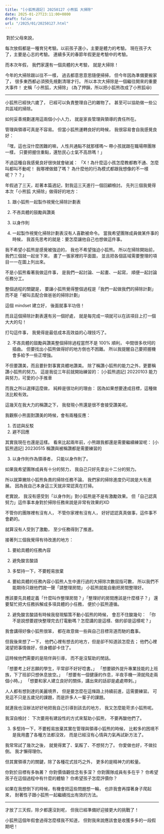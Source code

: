 ```yaml
---
title: "[小狐熊週記] 20250127 小熊狐 大掃除"
date: 2025-01-27T23:11:00+0800
draft: false
url: "/2025/01/20250127.html"
---
```


 對於父母來說，

每次放假都是一種育兒考驗。以前孩子還小，主要是體力的考驗。
現在孩子大了，主要是心志的考驗。
連續多天的春節年假更是考驗中的考驗。

而本次年假，
我們家還有一個具體的大考驗，
就是大掃除！

今年的大掃除跟以往不一樣，
過去都意思意思隨便掃掃，
但今年因為準備要搬家了，
很多東西都必須預先規劃清理才行。
所以本次大掃除是一個繼往開來的重要大事件！
史稱「小熊狐，大掃除」
(為了押韻，所以把小狐熊改成了小熊狐😆)

---

小狐熊已經快六歲了，
已經可以負責整理自己的雜物了。
甚至可以協助做一些公共區域的掃除。

如何妥善規劃運用這兩個小小人力，
就是家長管理與領導的責任所在。

管理與領導可真是不容易。
但當小狐熊運轉良好的時候，
我很容易會自我感覺良好：

「嘿，這也沒什麼困難的嘛，人性共通點不就那樣嗎～
帶小孩就跟在職場帶團隊一樣，
只要把握住重點，還愁民心士氣不高昂嗎！」

不過這種自我感覺良好很快就會破滅：
「X！為什麼這小孩怎麼教都教不通、怎麼叫都叫不動呢！
我哪裡做錯了嗎？
為什麼他的行為模式都跟我想像的不一樣呢？？？」

年假過了三天，趁著本篇週記，對我這三天進行一個回顧檢討。
先列三個我覺得本次「小熊狐 大掃除」做得好的地方：
1. 跟小狐熊一起製作視覺化掃除計劃表
2. 不吝具體的鼓勵與讚美
3. 以身作則

1. 一起製作視覺化掃除計劃表沒有人喜歡被命令。
當我希望團隊成員做某件事的時候，
我首先思考的就是：要怎麼讓他自己也想做這件事。

我不希望小狐熊是感覺被強迫的，
我也不希望強迫小狐熊。
所以在掃除開始前，
我們三個就一起坐下來，
畫了一張家裡的平面圖，
並且把各個區域需要整理的項目一一在圖上列出來。

不是小狐熊看著我做這件事，
是我們一起討論、一起畫、一起寫，
順便一起討論任務分工。

整個過程的關鍵是，
要讓小狐熊覺得整個過程是「我們一起做我們的掃除計劃」
而不是「被叫去配合做爸爸的掃除計劃」

這個 mindset 建立好，
後面就事半功倍！

而且這個掃除計劃表還有另一個好處，
就是每完成一項就可以在該項目上打一個大大的勾！

打勾這件事，
我覺得是最低成本高效益的心理技巧了。

2. 不吝具體的鼓勵與讚美整個掃除過程當然不是 100% 順利，
中間很多坎坷的插曲。
但要找出小狐熊做得好的地方倒也不困難。
所以我提醒自己要把握機會多給予一些正增強。

不但要讚美，而且要針對事實具體地讚美。
除了稱讚小狐熊的能力之外，更要稱讚小狐熊的努力。
這是我從三年前就開始練習的：
[小狐熊週記] 20220103 能力與努力，可愛的小手推車

而我之所以選擇這麼做，
純粹是很功利的理由：
因為如果想要達成目標，這種做法比較有效。

這幾天在我大力的稱讚之下，
我發現小熊還是很不會接受讚美呢。

我觀察小熊面對讚美的時候，會有兩種反應：
1. 否認與反駁
2. 避不回應

其實我現在也還是這樣。
看來比起兩年前，小熊跟我都還是需要繼續練習呢：
[小狐熊週記] 20230515 稱讚與被稱讚都是需要練習的

3. 以身作則作為領導者，
只能以身作則了。

如果我希望團隊成員有十分的努力，
我自己只好先拿出十二分的努力。

所以就算撇除小狐熊負責的掃除任務不論，
我們家的掃除進度仍可說是大有進展。
因為我自己本身這三天就非常認真在打掃。

老實說，
我沒有感受到「以身作則」對小狐熊是不是有激勵效果。
但「自己認真努力」這件事本身對於掃除任務來說是非常有效果的XD

不管你的團隊裡有沒有人，
不管你家裡有沒有人，
好好認認真真做事，這件事不會虧的。

就算沒有人受到了激勵，
至少任務得到了推進。

接著列三個我覺得有待改進的地方：
1. 要給具體的任務內容
2. 避免酸言酸語
3. 多堅持一下，不要輕易放棄

1. 要給具體的任務內容小狐熊人生中進行過的大掃除次數屈指可數，
所以我們不能期待只跟他們說一聲「請整理房間」
小狐熊就能自動把房間整理好。

應該要先具體定義「什麼叫作整理房間？」「整理好的房間應該是什麼樣子？」
還要幫忙把大任務拆解成多項具體的小任務，
便於小狐熊遵循。

2. 避免酸言酸語有時候我發現驅策不動小狐熊的時候，
會忍不住酸幾句：
「你不是說想要趕快整理完去打電動嗎？怎麼講的是這樣、做的卻是這樣呢？」

我會講得好像小狐熊很笨，
都在故意做一些與自己目標背道而馳的蠢事。

但我後來想了一下，
他們心裡有想去的地方，但是卻不知道該怎麼去；
他們心裡渴望把事情做好，但身體卻卡住了。

這時候他們需要的是陪伴與引導，
而不是沒幫助的閒話。

「想要考上好志願的學生，平常卻不好好唸書。」
「想要額外提升專業技能的上班族，下了班卻只想休息放空。」
「想要有一個健康的作息，半夜手機一滑就飛走兩個小時。」
「想要和家人建立良好的關係，講出來的話卻是處處帶刺。」

人人都有想到達的美麗境界，
但是要怎麼在這條路上持續前進，這需要練習。
可見這不只是五歲兒的課題，而是許多人一輩子的課題。

就連我也沒辦法好好地把我自己引導到該去的地方，
我又怎麼能苛求小狐熊呢。

我深自檢討：
下次要用有建設性的方式來幫助小狐熊，
不要再酸他們了。

3. 多堅持一下，不要輕易放棄其實在管理與領導小狐熊的時候，
比較多的困境不是我用盡了各種方法都沒效，
而是已經沒有心情與力氣再試新方法了。

我常常試了幾次之後，
就覺得累了、氣餒了、不想努力了。
你愛做也好，不做拉倒。
我才懶得理你。

但其實領導力的關鍵，除了各種花式技巧之外，
更多的是精神力的較量。

你對於目標有多執著？
你對價值觀信念有多深？
你對團隊成員有多在乎？
你希望孩子在這個過程中有什麼的體驗？
你希望孩子怎麼評價你？

如果在我想倒下的時候，有機會把這些問題想一輪，
也許我會再撐著身子爬起來，
耐著性子跟小狐熊一起繼續找出有效的方法。

---

才放了三天假，除夕都還沒到呢，
但我已經準備好迎接更大的挑戰了！

小狐熊這個年假會過得怎麼樣我不知道，
但對我來說應該會是收獲多多的一段假期吧！


